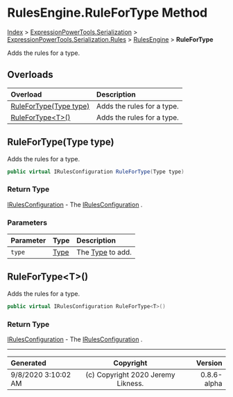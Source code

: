 ﻿# RulesEngine.RuleForType Method

[Index](../index.md) > [ExpressionPowerTools.Serialization](ExpressionPowerTools.Serialization.a.md) > [ExpressionPowerTools.Serialization.Rules](ExpressionPowerTools.Serialization.Rules.n.md) > [RulesEngine](ExpressionPowerTools.Serialization.Rules.RulesEngine.cs.md) > **RuleForType**

Adds the rules for a type.

## Overloads

| Overload | Description |
| :-- | :-- |
| [RuleForType(Type type)](#rulefortypetype-type) | Adds the rules for a type. |
| [RuleForType&lt;T>()](#rulefortypet) | Adds the rules for a type. |
## RuleForType(Type type)

Adds the rules for a type.

```csharp
public virtual IRulesConfiguration RuleForType(Type type)
```

### Return Type

 [IRulesConfiguration](ExpressionPowerTools.Serialization.Signatures.IRulesConfiguration.i.md)  - The [IRulesConfiguration](ExpressionPowerTools.Serialization.Signatures.IRulesConfiguration.i.md) .

### Parameters

| Parameter | Type | Description |
| :-- | :-- | :-- |
| `type` | [Type](https://docs.microsoft.com/dotnet/api/system.type) | The [Type](https://docs.microsoft.com/dotnet/api/system.type) to add. |


## RuleForType&lt;T>()

Adds the rules for a type.

```csharp
public virtual IRulesConfiguration RuleForType<T>()
```

### Return Type

 [IRulesConfiguration](ExpressionPowerTools.Serialization.Signatures.IRulesConfiguration.i.md)  - The [IRulesConfiguration](ExpressionPowerTools.Serialization.Signatures.IRulesConfiguration.i.md) .



---

| Generated | Copyright | Version |
| :-- | :-: | --: |
| 9/8/2020 3:10:02 AM | (c) Copyright 2020 Jeremy Likness. | 0.8.6-alpha |

